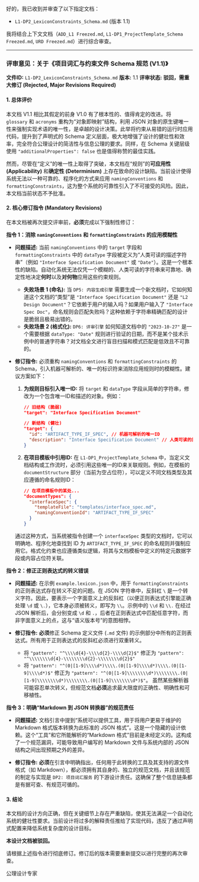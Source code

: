 好的，我已收到并审查了以下指定文档：

*   `L1-DP2_LexiconConstraints_Schema.md` (版本 1.1)

我将结合上下文文档（`ADD_L1 Freezed.md`, `L1-DP1_ProjectTemplate_Schema Freezed.md`, `URD Freezed.md`）进行综合审查。

---

### **评审意见：关于《项目词汇与约束文件 Schema 规范 (V1.1)》**

**文件ID:** `L1-DP2_LexiconConstraints_Schema.md`
**版本:** 1.1
**评审状态:** **驳回，需重大修订 (Rejected, Major Revisions Required)**

#### **1. 总体评价**

本文档 V1.1 相比其假定的前身 V1.0 有了根本性的、值得肯定的改进。将 `glossary` 和 `acronyms` 重构为“对象即映射”结构，利用 JSON 对象的原生键唯一性来强制实现术语的唯一性，是卓越的设计决策。此举将约束从易错的运行时应用代码，提升到了声明式的 Schema 定义层面，极大地增强了设计的健壮性和效率，完全符合公理设计的简洁性与信息公理的要求。同样，在 Schema 关键层级使用 `"additionalProperties": false` 也是值得称赞的最佳实践。

然而，尽管在“定义”的唯一性上取得了突破，本文档在“规则”的**可应用性 (Applicability)** 和**确定性 (Determinism)** 上存在致命的设计缺陷。当前设计使得系统无法以一种可靠的、程序化的方式来应用 `namingConventions` 和 `formattingConstraints`，这为整个系统的可靠性引入了不可接受的风险。因此，本文档当前状态不予批准。

#### **2. 核心修订指令 (Mandatory Revisions)**

在本文档被再次提交评审前，**必须**完成以下强制性修订：

**指令 1：消除 `namingConventions` 和 `formattingConstraints` 的应用模糊性**

*   **问题描述:**
    当前 `namingConventions` 中的 `target` 字段和 `formattingConstraints` 中的 `dataType` 字段被定义为“人类可读的描述字符串”（例如 `"Interface Specification Document"` 或 `"Date"`）。这是一个根本性的缺陷。自动化系统无法仅凭一个模糊的、人类可读的字符串来可靠地、确定性地决定**何时**以及**对何物**应用这些约束规则。
    *   **失败场景 1 (命名):** 当 `DP5: 内容生成引擎` 需要生成一个新文档时，它如何知道这个文档的“类型”是 `"Interface Specification Document"` 还是 `"L2 Design Document"`？它依赖于用户的输入吗？如果用户输入了 `"Interface Spec Doc"`，命名规则会匹配失败吗？这种依赖于字符串精确匹配的设计是脆弱且极易出错的。
    *   **失败场景 2 (格式化):** `DP6: 评审引擎` 如何知道文档中的 `"2023-10-27"` 是一个需要根据 `dataType: "Date"` 规则进行验证的日期，而不是某个技术示例中的普通字符串？对文档全文进行盲目扫描和模式匹配是低效且不可靠的。

*   **修订指令:**
    必须重构 `namingConventions` 和 `formattingConstraints` 的 Schema，引入机器可解析的、唯一的标识符来消除应用规则时的模糊性。建议方案如下：
    1.  **为规则目标引入唯一ID:**
        将 `target` 和 `dataType` 字段从简单的字符串，修改为一个包含唯一ID和描述的对象。例如：
        ```json
        // 旧结构 (脆弱)
        "target": "Interface Specification Document"

        // 新结构 (健壮)
        "target": {
          "id": "ARTIFACT_TYPE_IF_SPEC", // 机器可解析的唯一ID
          "description": "Interface Specification Document" // 人类可读的描述
        }
        ```
    2.  **在项目模板中引用ID:**
        在 `L1-DP1_ProjectTemplate_Schema` 中，当定义文档结构或工作流时，必须引用这些唯一的ID来关联规则。例如，在模板的 `documentStructure` 部分（当前为空占位符），可以定义不同文档类型及其应遵循的命名规则ID：
        ```json
        // 在项目模板中的某处...
        "documentTypes": {
          "interfaceSpec": {
            "templateFile": "templates/interface_spec.md",
            "namingConventionId": "ARTIFACT_TYPE_IF_SPEC"
          }
        }
        ```
    通过这种方式，当系统被指令创建一个 `interfaceSpec` 类型的文档时，它可以明确地、程序化地查找到 ID 为 `ARTIFACT_TYPE_IF_SPEC` 的命名规则并强制应用它。格式化约束也应遵循类似逻辑，将其与文档模板中定义的特定元数据字段或内容占位符关联。

**指令 2：修正正则表达式的转义错误**

*   **问题描述:**
    在示例 `example.lexicon.json` 中，用于 `formattingConstraints` 的正则表达式存在转义不足的问题。在 JSON 字符串中，反斜杠 `\` 是一个转义字符。因此，要表示一个字面意义上的反斜杠（以便正则表达式引擎能正确处理 `\d` 或 `\.`），它本身必须被转义，即写为 `\\`。示例中的 `\\d` 和 `\\.` 在经过 JSON 解析后，会分别变成 `\d` 和 `.`，后者在正则表达式中匹配任意字符，而非字面意义上的点，这与“语义版本号”的意图相悖。

*   **修订指令:**
    **必须**修正 Schema 定义文件 (`.md` 文件) 的示例部分中所有的正则表达式。所有用于正则表达式的反斜杠必须进行双重转义。
    *   将 `"pattern": "^\\\\d{4}-\\\\d{2}-\\\\d{2}$"` 修正为 `"pattern": "^\\\\\\\\d{4}-\\\\\\\\d{2}-\\\\\\\\d{2}$"`
    *   将 `"pattern": "^(0|[1-9]\\\\d*)\\\\.(0|[1-9]\\\\d*)\\\\.(0|[1-9]\\\\d*)$"` 修正为 `"pattern": "^(0|[1-9]\\\\\\\\d*)\\\\\\\\.(0|[1-9]\\\\\\\\d*)\\\\\\\\.(0|[1-9]\\\\\\\\d*)$"`。
    虽然某些解析器可能容忍单次转义，但规范文档**必须**追求最大限度的正确性、明确性和可移植性。

**指令 3：明确“Markdown 到 JSON 转换器”的规范责任**

*   **问题描述:**
    文档引言中提到“系统可以提供工具，用于将用户更易于维护的 Markdown 格式版本转换为此标准的 JSON 格式”。这是一个隐藏的设计依赖。这个“工具”和它所能解析的“Markdown 格式”目前是未经定义的。这构成了一个规范漏洞，可能导致用户编写的 Markdown 文件与系统内部的 JSON 结构之间出现预期之外的差异。

*   **修订指令:**
    **必须**在引言中明确指出，任何用于此转换的工具及其支持的源文件格式（如 Markdown），都必须拥有其自身的、独立的规范文档，并且该规范的制定与实现是 `DP2: 项目词汇服务` 的下游设计责任。这确保了整个信息链条都是有据可查、有规范可循的。

#### **3. 结论**

本文档的设计方向正确，但在关键细节上存在严重缺陷，使其无法满足一个自动化系统的健壮性要求。当前设计将过多的解释责任推给了实现代码，违反了通过声明式配置来降低系统复杂度的设计目标。

**本设计文档被驳回。**

请根据上述指令进行彻底修订。修订后的版本需要重新提交以进行完整的再次审查。

公理设计专家